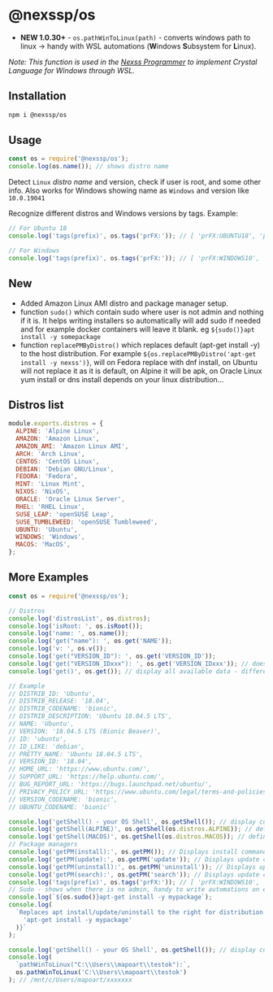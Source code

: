 # @nexssp/os

- **NEW 1.0.30+** - `os.pathWinToLinux(path)` - converts windows path to linux -> handy with WSL automations (**W**indows **S**ubsystem for **L**inux).

_Note: This function is used in the [Nexss Programmer](https://github.com/nexssp/cli) to implement Crystal Language for Windows through WSL._

## Installation

```sh
npm i @nexssp/os
```

## Usage

```js
const os = require('@nexssp/os');
console.log(os.name()); // shows distro name
```

Detect `Linux` _distro name_ and version, check if user is root, and some other info. Also works for Windows showing name as `Windows` and version like `10.0.19041`

Recognize different distros and Windows versions by tags.
Example:

```js
// For Ubuntu 18
console.log('tags(prefix)', os.tags('prFX:')); // [ 'prFX:UBUNTU18', 'prFX:UBUNTU' ]

// For Windows
console.log('tags(prefix)', os.tags('prFX:')); // [ 'prFX:WINDOWS10', 'prFX:WINDOWS' ]
```

## New

- Added Amazon Linux AMI distro and package manager setup.
- function `sudo()` which contain sudo where user is not admin and nothing if it is. It helps writing installers so automatically will add sudo if needed and for example docker containers will leave it blank. eg `${sudo()}apt install -y somepackage`
- function `replacePMByDistro()` which replaces default (apt-get install -y) to the host distribution. For example `${os.replacePMByDistro('apt-get install -y nexss')}`, will on Fedora replace with dnf install, on Ubuntu will not replace it as it is default, on Alpine it will be apk, on Oracle Linux yum install or dns install depends on your linux distribution...

## Distros list

```js
module.exports.distros = {
  ALPINE: 'Alpine Linux',
  AMAZON: 'Amazon Linux',
  AMAZON_AMI: 'Amazon Linux AMI',
  ARCH: 'Arch Linux',
  CENTOS: 'CentOS Linux',
  DEBIAN: 'Debian GNU/Linux',
  FEDORA: 'Fedora',
  MINT: 'Linux Mint',
  NIXOS: 'NixOS',
  ORACLE: 'Oracle Linux Server',
  RHEL: 'RHEL Linux',
  SUSE_LEAP: 'openSUSE Leap',
  SUSE_TUMBLEWEED: 'openSUSE Tumbleweed',
  UBUNTU: 'Ubuntu',
  WINDOWS: 'Windows',
  MACOS: 'MacOS',
};
```

## More Examples

```js
const os = require('@nexssp/os');

// Distros
console.log('distrosList', os.distros);
console.log('isRoot: ', os.isRoot());
console.log('name: ', os.name());
console.log('get("name"): ', os.get('NAME'));
console.log('v: ', os.v());
console.log('get("VERSION_ID"): ', os.get('VERSION_ID'));
console.log('get("VERSION_IDxxx"): ', os.get('VERSION_IDxxx')); // does not exist so nothing is return
console.log('get()', os.get()); // display all available data - different for each distros

// Example
// DISTRIB_ID: 'Ubuntu',
// DISTRIB_RELEASE: '18.04',
// DISTRIB_CODENAME: 'bionic',
// DISTRIB_DESCRIPTION: 'Ubuntu 18.04.5 LTS',
// NAME: 'Ubuntu',
// VERSION: '18.04.5 LTS (Bionic Beaver)',
// ID: 'ubuntu',
// ID_LIKE: 'debian',
// PRETTY_NAME: 'Ubuntu 18.04.5 LTS',
// VERSION_ID: '18.04',
// HOME_URL: 'https://www.ubuntu.com/',
// SUPPORT_URL: 'https://help.ubuntu.com/',
// BUG_REPORT_URL: 'https://bugs.launchpad.net/ubuntu/',
// PRIVACY_POLICY_URL: 'https://www.ubuntu.com/legal/terms-and-policies/privacy-policy',
// VERSION_CODENAME: 'bionic',
// UBUNTU_CODENAME: 'bionic'

console.log('getShell() - your OS Shell', os.getShell()); // display current OS
console.log('getShell(ALPINE)', os.getShell(os.distros.ALPINE)); // defined OS Shell
console.log('getShell(MACOS)', os.getShell(os.distros.MACOS)); // defined OS Shell
// Package managers
console.log('getPM(install):', os.getPM()); // Displays install command
console.log('getPM(update):', os.getPM('update')); // Displays update command
console.log('getPM(uninstall):', os.getPM('uninstall')); // Displays update command
console.log('getPM(search):', os.getPM('search')); // Displays update command
console.log('tags(prefix)', os.tags('prFX:')); // [ 'prFX:WINDOWS10', 'prFX:WINDOWS' ]
// Sudo - shows when there is no admin, handy to write automations on eg. docker containers
console.log(`${os.sudo()}apt-get install -y mypackage`);
console.log(
  `Replaces apt install/update/uninstall to the right for distribution: ${os.replacePMByDistro(
    'apt-get install -y mypackage'
  )}`
);

console.log('getShell() - your OS Shell', os.getShell()); // display current OS eg /bin/bash
console.log(
  `pathWinToLinux("C:\\Users\\mapoart\\testok"):`,
  os.pathWinToLinux('C:\\Users\\mapoart\\testok')
); // /mnt/c/Users/mapoart/xxxxxxx
```
